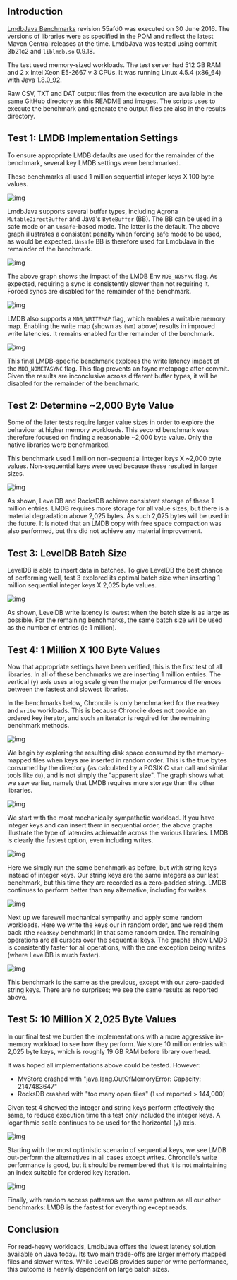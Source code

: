 ## Introduction
[LmdbJava Benchmarks](https://github.com/lmdbjava/benchmarks) revision 55afd0
was executed on 30 June 2016. The versions of libraries were as specified in
the POM and reflect the latest Maven Central releases at the time. LmdbJava
was tested using commit 3b21c2 and `liblmdb.so` 0.9.18.

The test used memory-sized workloads. The test server had 512 GB RAM and 2 x
Intel Xeon E5-2667 v 3 CPUs. It was running Linux 4.5.4 (x86_64) with Java
1.8.0_92.

Raw CSV, TXT and DAT output files from the execution are available in the
same GitHub directory as this README and images. The scripts uses to execute
the benchmark and generate the output files are also in the results directory.

## Test 1: LMDB Implementation Settings
To ensure appropriate LMDB defaults are used for the remainder of the benchmark,
several key LMDB settings were benchmarked.

These benchmarks all used 1 million sequential integer keys X 100 byte values.

![img](1-forceSafe-reads.png)

LmdbJava supports several buffer types, including Agrona `MutableDirectBuffer`
and Java's `ByteBuffer` (BB). The BB can be used in a safe mode or an
`Unsafe`-based mode. The latter is the default. The above graph illustrates a
consistent penalty when forcing safe mode to be used, as would be expected.
`Unsafe` BB is therefore used for LmdbJava in the remainder of the benchmark.

![img](1-sync-writes.png)

The above graph shows the impact of the LMDB Env `MDB_NOSYNC` flag. As expected,
requiring a sync is consistently slower than not requiring it. Forced syncs are
disabled for the remainder of the benchmark.

![img](1-writeMap-writes.png)

LMDB also supports a `MDB_WRITEMAP` flag, which enables a writable memory map.
Enabling the write map (shown as `(wm)` above) results in improved write
latencies. It remains enabled for the remainder of the benchmark.

![img](1-metaSync-writes.png)

This final LMDB-specific benchmark explores the write latency impact of the
`MDB_NOMETASYNC` flag. This flag prevents an fsync metapage after commit. Given
the results are inconclusive across different buffer types, it will be disabled
for the remainder of the benchmark.

## Test 2: Determine ~2,000 Byte Value
Some of the later tests require larger value sizes in order to explore the
behaviour at higher memory workloads. This second benchmark was therefore
focused on finding a reasonable ~2,000 byte value. Only the native libraries
were benchmarked.

This benchmark used 1 million non-sequential integer keys X ~2,000 byte values.
Non-sequential keys were used because these resulted in larger sizes.

![img](2-size.png)

As shown, LevelDB and RocksDB achieve consistent storage of these 1 million
entries. LMDB requires more storage for all value sizes, but there is a material
degradation above 2,025 bytes. As such 2,025 bytes will be used in the future.
It is noted that an LMDB copy with free space compaction was also performed, but
this did not achieve any material improvement.

## Test 3: LevelDB Batch Size
LevelDB is able to insert data in batches. To give LevelDB the best chance of
performing well, test 3 explored its optimal batch size when inserting 1 million
sequential integer keys X 2,025 byte values.

![img](3-batchSize-writes.png)

As shown, LevelDB write latency is lowest when the batch size is as large as
possible. For the remaining benchmarks, the same batch size will be used as the
number of entries (ie 1 million).

## Test 4: 1 Million X 100 Byte Values
Now that appropriate settings have been verified, this is the first test of all
libraries. In all of these benchmarks we are inserting 1 million entries. The
vertical (y) axis uses a log scale given the major performance differences
between the fastest and slowest libraries.

In the benchmarks below, Chroncile is only benchmarked for the `readKey` and
`write` workloads. This is because Chroncile does not provide an ordered key
iterator, and such an iterator is required for the remaining benchmark methods.

![img](4-size-biggest.png)

We begin by exploring the resulting disk space consumed by the memory-mapped
files when keys are inserted in random order. This is the true bytes consumed by
the directory (as calculated by a POSIX C `stat` call and similar tools like
`du`), and is not simply the "apparent size". The graph shows what we saw
earlier, namely that LMDB requires more storage than the other libraries.

![img](4-intKey-seq.png)

We start with the most mechanically sympathetic workload. If you have integer
keys and can insert them in sequential order, the above graphs illustrate the
type of latencies achievable across the various libraries. LMDB is clearly the
fastest option, even including writes.

![img](4-strKey-seq.png)

Here we simply run the same benchmark as before, but with string keys instead
of integer keys. Our string keys are the same integers as our last benchmark,
but this time they are recorded as a zero-padded string. LMDB continues to
perform better than any alternative, including for writes.

![img](4-intKey-rnd.png)

Next up we farewell mechanical sympathy and apply some random workloads. Here
we write the keys our in random order, and we read them back (the `readKey`
benchmark) in that same random order. The remaining operations are all cursors
over the sequential keys. The graphs show LMDB is consistently faster for all
operations, with the one exception being writes (where LevelDB is much faster).

![img](4-stgKey-seq.png)

This benchmark is the same as the previous, except with our zero-padded string
keys. There are no surprises; we see the same results as reported above.

## Test 5: 10 Million X 2,025 Byte Values
In our final test we burden the implementations with a more aggressive in-memory
workload to see how they perform. We store 10 million entries with 2,025 byte
keys, which is roughly 19 GB RAM before library overhead.

It was hoped all implementations above could be tested. However:

* MvStore crashed with "java.lang.OutOfMemoryError: Capacity: 2147483647"
* RocksDB crashed with "too many open files" (`lsof` reported > 144,000)

Given test 4 showed the integer and string keys perform effectively the same,
to reduce execution time this test only included the integer keys. A logarithmic
scale continues to be used for the horizontal (y) axis.

![img](5-intKey-seq.png)

Starting with the most optimistic scenario of sequential keys, we see LMDB
out-perform the alternatives in all cases except writes. Chroncile's write
performance is good, but it should be remembered that it is not maintaining an
index suitable for ordered key iteration.

![img](5-intKey-rnd.png)

Finally, with random access patterns we the same pattern as all our other
benchmarks: LMDB is the fastest for everything except reads.

## Conclusion
For read-heavy workloads, LmdbJava offers the lowest latency solution available
on Java today. Its two main trade-offs are larger memory mapped files and slower
writes. While LevelDB provides superior write performance, this outcome is
heavily dependent on large batch sizes.